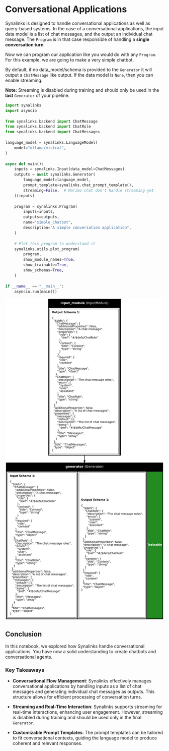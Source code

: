 # Conversational Applications

Synalinks is designed to handle conversational applications as well as 
query-based systems. In the case of a conversational applications, the
input data model is a list of chat messages, and the output an individual
chat message. The `Program` is in that case responsible of handling a
**single conversation turn**.

Now we can program our application like you would do with any `Program`. For this example,
we are going to make a very simple chatbot.

By default, if no data_model/schema is provided to the `Generator` it will output a `ChatMessage` like output.
If the data model is `None`, then you can enable streaming.

**Note:** Streaming is disabled during training and should only be used in the **last** `Generator` of your pipeline.

```python
import synalinks
import asyncio

from synalinks.backend import ChatMessage
from synalinks.backend import ChatRole
from synalinks.backend import ChatMessages

language_model = synalinks.LanguageModel(
    model="ollama/mistral",
)

async def main():
    inputs = synalinks.Input(data_model=ChatMessages)
    outputs = await synalinks.Generator(
        language_model=language_model,
        prompt_template=synalinks.chat_prompt_template(),
        streaming=False,  # Marimo chat don't handle streaming yet
    )(inputs)

    program = synalinks.Program(
        inputs=inputs,
        outputs=outputs,
        name="simple_chatbot",
        description="A simple conversation application",
    )

    # Plot this program to understand it
    synalinks.utils.plot_program(
        program,
        show_module_names=True,
        show_trainable=True,
        show_schemas=True,
    )

if __name__ == "__main__":
    asyncio.run(main())
```

![simple_chatbot](../../assets/simple_chatbot.png)

## Conclusion

In this notebook, we explored how Synalinks handle conversational applications.
You have now a solid understanding to create chatbots and conversational agents.

### Key Takeaways

- **Conversational Flow Management**: Synalinks effectively manages conversational 
    applications by handling inputs as a list of chat messages and generating
    individual chat messages as outputs. This structure allows for efficient 
    processing of conversation turns.

- **Streaming and Real-Time Interaction**: Synalinks supports streaming for 
    real-time interactions, enhancing user engagement. However, streaming is 
    disabled during training and should be used only in the final `Generator`.

- **Customizable Prompt Templates**: The prompt templates can be tailored to fit
    conversational contexts, guiding the language model to produce coherent and 
    relevant responses.